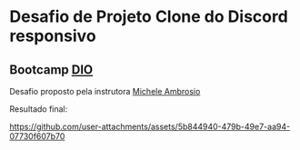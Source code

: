 # Desafio de Projeto Clone do Discord responsivo
## Bootcamp [DIO](https://web.dio.me/)


Desafio proposto pela instrutora [Michele Ambrosio](https://github.com/micheleambrosio)

Resultado final:


https://github.com/user-attachments/assets/5b844940-479b-49e7-aa94-07730f607b70


